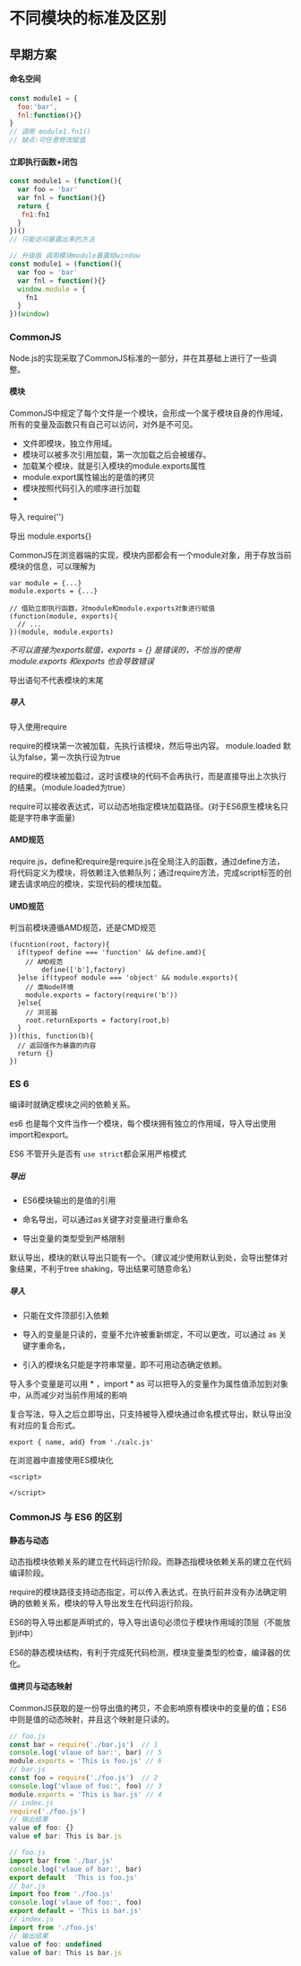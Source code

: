 # 不同模块的标准及区别

## 早期方案

#### 命名空间

```js
const module1 = {
  foo:'bar',
  fnl:function(){}
}
// 调用 module1.fn1()
// 缺点:可任意修改赋值
```

#### 立即执行函数+闭包

```js
const module1 = (function(){
  var foo = 'bar'
  var fnl = function(){}
  return {
   fn1:fn1
  }
})()
// 只能访问暴露出来的方法

// 升级版 调用模块module暴露给window
const module1 = (function(){
  var foo = 'bar'
  var fnl = function(){}
  window.module = {
    fn1
  }
})(window)
```



### CommonJS

Node.js的实现采取了CommonJS标准的一部分，并在其基础上进行了一些调整。

#### 模块

CommonJS中规定了每个文件是一个模块，会形成一个属于模块自身的作用域，所有的变量及函数只有自己可以访问，对外是不可见。

- 文件即模块，独立作用域。
- 模块可以被多次引用加载，第一次加载之后会被缓存。
- 加载某个模块，就是引入模块的module.exports属性
- module.export属性输出的是值的拷贝
- 模块按照代码引入的顺序进行加载
- 

导入 require('')   

导出  module.exports{}

CommonJS在浏览器端的实现，模块内部都会有一个module对象，用于存放当前模块的信息，可以理解为

```
var module = {...}
module.exports = {...}
```

```
// 借助立即执行函数，对module和module.exports对象进行赋值
(function(module, exports){
  // ...
})(module, module.exports)
```

*不可以直接为exports赋值，exports = {} 是错误的，不恰当的使用module.exports 和exports 也会导致错误*

导出语句不代表模块的末尾

##### 导入

导入使用require

require的模块第一次被加载，先执行该模块，然后导出内容。 module.loaded 默认为false，第一次执行设为true

require的模块被加载过，这时该模块的代码不会再执行，而是直接导出上次执行的结果。（module.loaded为true）

require可以接收表达式，可以动态地指定模块加载路径。(对于ES6原生模块名只能是字符串字面量)

#### AMD规范

require.js，define和require是require.js在全局注入的函数，通过define方法，将代码定义为模块，将依赖注入依赖队列；通过require方法，完成script标签的创建去请求响应的模块，实现代码的模块加载。

#### UMD规范

判当前模块遵循AMD规范，还是CMD规范

```
(fucntion(root, factory){
  if(typeof define === 'function' && define.amd){
    // AMD规范
    	define(['b'],factory)
  }else if(typeof module === 'object' && module.exports){
    // 类Node环境
    module.exports = factory(require('b'))
  }else{
    // 浏览器
    root.returnExports = factory(root,b)
  }
})(this, function(b){
  // 返回值作为暴露的内容
  return {}
})
```

### ES 6

编译时就确定模块之间的依赖关系。

es6 也是每个文件当作一个模块，每个模块拥有独立的作用域，导入导出使用import和export。

ES6 不管开头是否有 `use strict`都会采用严格模式

##### 导出

- ES6模块输出的是值的引用

- 命名导出，可以通过as关键字对变量进行重命名

- 导出变量的类型受到严格限制

默认导出，模块的默认导出只能有一个。（建议减少使用默认到处，会导出整体对象结果，不利于tree shaking，导出结果可随意命名）

##### 导入

- 只能在文件顶部引入依赖

- 导入的变量是只读的，变量不允许被重新绑定，不可以更改，可以通过 as 关键字重命名，
- 引入的模块名只能是字符串常量，即不可用动态确定依赖。

导入多个变量是可以用 * ，import * as <myModule>可以把导入的变量作为属性值添加到<my Module>对象中，从而减少对当前作用域的影响

复合写法，导入之后立即导出，只支持被导入模块通过命名模式导出，默认导出没有对应的复合形式。

```
export { name, add} from './calc.js'
```

在浏览器中直接使用ES模块化

```
<script>
  
</script>
```



### CommonJS 与 ES6 的区别

####  静态与动态

动态指模块依赖关系的建立在代码运行阶段。而静态指模块依赖关系的建立在代码编译阶段。

require的模块路径支持动态指定，可以传入表达式，在执行前并没有办法确定明确的依赖关系，模块的导入导出发生在代码运行阶段。

ES6的导入导出都是声明式的，导入导出语句必须位于模块作用域的顶层（不能放到if中）

ES6的静态模块结构，有利于完成死代码检测，模块变量类型的检查，编译器的优化。

#### 值拷贝与动态映射

CommonJS获取的是一份导出值的拷贝，不会影响原有模块中的变量的值；ES6中则是值的动态映射，并且这个映射是只读的。

```javascript
// foo.js 
const bar = require('./bar.js')  // 1
console.log('vlaue of bar:', bar) // 5
module.exports = 'This is foo.js' // 6
// bar.js
const foo = require('./foo.js')  // 2
console.log('vlaue of foo:', foo) // 3
module.exports = 'This is bar.js' // 4
// index.js
require('./foo.js')
// 输出结果
value of foo: {}
value of bar: This is bar.js
```

```javascript
// foo.js 
import bar from './bar.js'  
console.log('vlaue of bar:', bar) 
export default  'This is foo.js'
// bar.js
import foo from './foo.js' 
console.log('vlaue of foo:', foo) 
export default = 'This is bar.js' 
// index.js
import from './foo.js'
// 输出结果
value of foo: undefined
value of bar: This is bar.js
```

